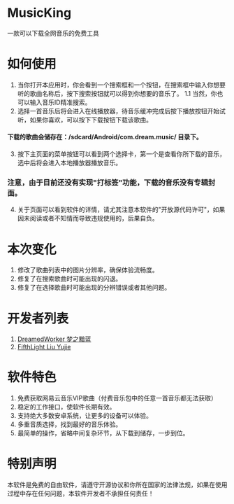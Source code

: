 # MusicKing
一款可以下载全网音乐的免费工具

# 如何使用
1. 当你打开本应用时，你会看到一个搜索框和一个按钮，在搜索框中输入你想要听的歌曲名称后，按下搜索按钮就可以得到你想要的音乐了。
1.1 当然，你也可以输入音乐ID精准搜索。
2. 选择一首音乐后将会进入在线播放器，待音乐缓冲完成后按下播放按钮开始试听，如果你喜欢，可以按下下载按钮下载该歌曲。
#### 下载的歌曲会储存在：/sdcard/Android/com.dream.music/ 目录下。
3. 按下主页面的菜单按钮可以看到两个选择卡，第一个是查看你所下载的音乐，选中后将会进入本地播放器播放音乐。
### 注意，由于目前还没有实现"打标签"功能，下载的音乐没有专辑封面。
4. 关于页面可以看到软件的详情，请尤其注意本软件的"开放源代码许可"，如果因未阅读或者不知情而导致违规使用的，后果自负。

# 本次变化
1. 修改了歌曲列表中的图片分辨率，确保体验流畅度。
2. 修复了在搜索歌曲时可能出现的闪退。
3. 修复了在选择歌曲时可能出现的分辨错误或者其他问题。

# 开发者列表
1. [DreamedWorker 梦之黯蓝](https://github.com/DreamedWorker)
2. [FifthLight Liu Yujie](https://github.com/8qewt)

# 软件特色
1. 免费获取网易云音乐VIP歌曲（付费音乐包中的任意一首音乐都无法获取）
2. 稳定的工作接口，使软件长期有效。
3. 支持绝大多数安卓系统，让更多的设备可以体验。
4. 多重音质选择，找到最好的音乐体验。
5. 最简单的操作，省略中间复杂环节，从下载到储存，一步到位。

# 特别声明
本软件是免费的自由软件，请遵守开源协议和你所在国家的法律法规，如果在使用过程中存在任何问题，本软件开发者不承担任何责任！
